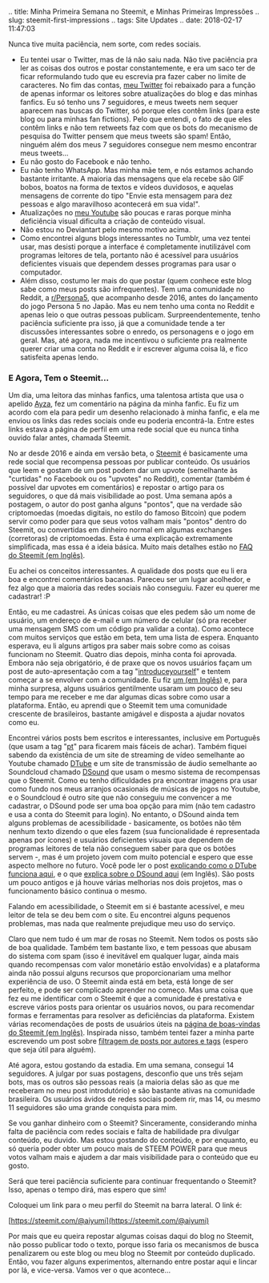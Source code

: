 .. title: Minha Primeira Semana no Steemit, e Minhas Primeiras Impressões
.. slug: steemit-first-impressions
.. tags: Site Updates
.. date: 2018-02-17 11:47:03

Nunca tive muita paciência, nem sorte, com redes sociais.

* Eu tentei usar o Twitter, mas de lá não saiu nada. Não tive paciência pra ler as coisas dos outros e postar constantemente, e era um saco ter de ficar reformulando tudo que eu escrevia pra fazer caber no limite de caracteres. No fim das contas, [meu Twitter][twitter_en] foi rebaixado para a função de apenas informar os leitores sobre atualizações do blog e das minhas fanfics. Eu só tenho uns 7 seguidores, e meus tweets nem sequer aparecem nas buscas do Twitter, só porque eles contêm links (para este blog ou para minhas fan fictions). Pelo que entendi, o fato de que eles contêm links e não tem retweets faz com que os bots do mecanismo de pesquisa do Twitter pensem que meus tweets são spam! Então, ninguém além dos meus 7 seguidores consegue nem mesmo encontrar meus tweets...
* Eu não gosto do Facebook e não tenho.
* Eu não tenho WhatsApp. Mas minha mãe tem, e nós estamos achando bastante irritante. A maioria das mensagens que ela recebe são GIF bobos, boatos na forma de textos e vídeos duvidosos, e aquelas mensagens de corrente do tipo "Envie esta mensagem para dez pessoas e algo maravilhoso acontecerá em sua vida!".
* Atualizações no [meu Youtube][yt] são poucas e raras porque minha deficiência visual dificulta a criação de conteúdo visual.
* Não estou no Deviantart pelo mesmo motivo acima.
* Como encontrei alguns blogs interessantes no Tumblr, uma vez tentei usar, mas desisti porque a interface é completamente inutilizável com programas leitores de tela, portanto não é acessível para usuários deficientes visuais que dependem desses programas para usar o computador.
* Além disso, costumo ler mais do que postar (quem conhece este blog sabe como meus posts são infrequentes). Tem uma comunidade no Reddit, a [r/Persona5][rp5], que acompanho desde 2016, antes do lançamento do jogo Persona 5 no Japão. Mas eu nem tenho uma conta no Reddit e apenas leio o que outras pessoas publicam. Surpreendentemente, tenho paciência suficiente pra isso, já que a comunidade tende a ter discussões interessantes sobre o enredo, os personagens e o jogo em geral. Mas, até agora, nada me incentivou o suficiente pra realmente querer criar uma conta no Reddit e ir escrever alguma coisa lá, e fico satisfeita apenas lendo.

### E Agora, Tem o Steemit...

Um dia, uma leitora das minhas fanfics, uma talentosa artista que usa o apelido [Ayza][ayzachan], fez um comentário na página da minha fanfic. Eu fiz um acordo com ela para pedir um desenho relacionado à minha fanfic, e ela me enviou os links das redes sociais onde eu poderia encontrá-la. Entre estes links estava a página de perfil em uma rede social que eu nunca tinha ouvido falar antes, chamada Steemit.

No ar desde 2016 e ainda em versão beta, o [Steemit][steemithp] é basicamente uma rede social que recompensa pessoas por publicar conteúdo. Os usuários que leem e gostam de um post podem dar um upvote (semelhante às "curtidas" no Facebook ou os "upvotes" no Reddit), comentar (também é possível dar upvotes em comentários) e repostar o artigo para os seguidores, o que dá mais visibilidade ao post. Uma semana após a postagem, o autor do post ganha alguns "pontos", que na verdade são criptomoedas (moedas digitais, no estilo do famoso Bitcoin) que podem servir como poder para que seus votos valham mais "pontos" dentro do Steemit, ou convertidas em dinheiro normal em algumas exchanges (corretoras) de criptomoedas. Esta é uma explicação extremamente simplificada, mas essa é a ideia básica. Muito mais detalhes estão no [FAQ do Steemit (em Inglês)][steemitfaq].

Eu achei os conceitos interessantes. A qualidade dos posts que eu li era boa e encontrei comentários bacanas. Pareceu ser um lugar acolhedor, e fez algo que a maioria das redes sociais não conseguiu. Fazer eu querer me cadastrar! :P

Então, eu me cadastrei. As únicas coisas que eles pedem são um nome de usuário, um endereço de e-mail e um número de celular (só pra receber uma mensagem SMS com um código pra validar a conta). Como acontece com muitos serviços que estão em beta, tem uma lista de espera. Enquanto esperava, eu li alguns artigos pra saber mais sobre como as coisas funcionam no Steemit. Quatro dias depois, minha conta foi aprovada. Embora não seja obrigatório, é de praxe que os novos usuários façam um post de auto-apresentação com a tag "[introduceyourself][introducetag]" e tentem começar a se envolver com a comunidade. Eu fiz [um (em Inglês)][introducepost] e, para minha surpresa, alguns usuários gentilmente usaram um pouco de seu tempo para me receber e me dar algumas dicas sobre como usar a plataforma. Então, eu aprendi que o Steemit tem uma comunidade crescente de brasileiros, bastante amigável e disposta a ajudar novatos como eu.

Encontrei vários posts bem escritos e interessantes, inclusive em Português (que usam a tag "[pt](https://steemit.com/trending/pt)" para ficarem mais fáceis de achar). Também fiquei sabendo da existência de um site de streaming de vídeo semelhante ao Youtube chamado [DTube][dtubehp] e um site de transmissão de áudio semelhante ao Soundcloud chamado [DSound][dsoundhp] que usam o mesmo sistema de recompensas que o Steemit. Como eu tenho dificuldades pra encontrar imagens pra usar como fundo nos meus arranjos ocasionais de músicas de jogos no Youtube, e o Soundcloud é outro site que não conseguiu me convencer a me cadastrar, o DSound pode ser uma boa opção para mim (não tem cadastro e usa a conta do Steemit para login). No entanto, o DSound ainda tem alguns problemas de acessibilidade - basicamente, os botões não têm nenhum texto dizendo o que eles fazem (sua funcionalidade é representada apenas por ícones) e usuários deficientes visuais que dependem de programas leitores de tela não conseguem saber para que os botões servem -, mas é um projeto jovem com muito potencial e espero que esse aspecto melhore no futuro. Você pode ler o post [explicando como o DTube funciona aqui][dtubeintro], e o que [explica sobre o DSound aqui][dsoundintro] (em Inglês). São posts um pouco antigos e já houve várias melhorias nos dois projetos, mas o funcionamento básico continua o mesmo.

Falando em acessibilidade, o Steemit em si é bastante acessível, e meu leitor de tela se deu bem com o site. Eu encontrei alguns pequenos problemas, mas nada que realmente prejudique meu uso do serviço.

Claro que nem tudo é um mar de rosas no Steemit. Nem todos os posts são de boa qualidade. Também tem bastante lixo, e tem pessoas que abusam do sistema com spam (isso é inevitável em qualquer lugar, ainda mais quando recompensas com valor monetário estão envolvidas) e a plataforma ainda não possui alguns recursos que proporcionariam uma melhor experiência de uso. O Steemit ainda está em beta, está longe de ser perfeito, e pode ser complicado aprender no começo. Mas uma coisa que fez eu me identificar com o Steemit é que a comunidade é prestativa e escreve vários posts para orientar os usuários novos, ou para recomendar formas e ferramentas para resolver as deficiências da plataforma. Existem várias recomendações de posts de usuários úteis na [página de boas-vindas do Steemit (em Inglês)][steemitwelcome]. Inspirada nisso, também tentei fazer a minha parte escrevendo um post sobre [filtragem de posts por autores e tags][tagpost] (espero que seja útil para alguém).

Até agora, estou gostando da estadia. Em uma semana, consegui 14 seguidores. A julgar por suas postagens, desconfio que uns três sejam bots, mas os outros são pessoas reais (a maioria delas são as que me receberam no meu post introdutório) e são bastante ativas na comunidade brasileira. Os usuários ávidos de redes sociais podem rir, mas 14, ou mesmo 11 seguidores são uma grande conquista para mim.

Se vou ganhar dinheiro com o Steemit? Sinceramente, considerando minha falta de paciência com redes sociais e falta de habilidade pra divulgar conteúdo, eu duvido. Mas estou gostando do conteúdo, e por enquanto, eu só queria poder obter um pouco mais de STEEM POWER para que meus votos valham mais e ajudem a dar mais visibilidade para o conteúdo que eu gosto.

Será que terei paciência suficiente para continuar frequentando o Steemit? Isso, apenas o tempo dirá, mas espero que sim!

Coloquei um link para o meu perfil do Steemit na barra lateral. O link é:

[https://steemit.com/@aiyumi](https://steemit.com/@aiyumi)

Por mais que eu queira repostar algumas coisas daqui do blog no Steemit, não posso publicar todo o texto, porque isso faria os mecanismos de busca penalizarem ou este blog ou meu blog no Steemit por conteúdo duplicado. Então, vou fazer alguns experimentos, alternando entre postar aqui e lincar por lá, e vice-versa. Vamos ver o que acontece...


[twitter_en]: https://mobile.twitter.com/aiyumi_en
[yt]: https://www.youtube.com/user/AiyumiBr
[rp5]: https://www.reddit.com/r/Persona5
[ayzachan]: https://ayza-chan.deviantart.com/
[steemithp]: https://steemit.com/
[steemitfaq]: https://steemit.com/faq.html
[introducetag]: https://steemit.com/trending/introduceyourself
[introducepost]: https://steemit.com/introduceyourself/@aiyumi/hello-from-brazil-ayza-introduced-me
[dtubehp]: https://d.tube/
[dsoundhp]: https://dsound.audio/
[dtubeintro]: https://steemit.com/video/@heimindanger/introducing-dtube-a-decentralized-video-platform-using-steem-and-ipfs
[dsoundintro]: https://steemit.com/music/@prc/introducing-dsound-a-decentralized-sound-platform-using-steem-and-ipfs
[steemitwelcome]: https://steemit.com/welcome
[tagpost]: https://steemit.com/pt/@aiyumi/steemit-filtrando-posts-por-autores-e-tags
